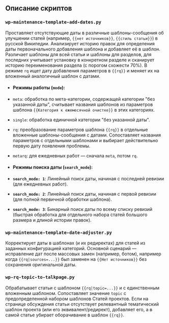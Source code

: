 ## Описание скриптов

### `wp-maintenance-template-add-dates.py`

Проставляет отсутствующие даты в различные шаблоны-сообщения об улучшении статей (например, `{{нет источников}}`, `{{стиль статьи}}`) в русской Википедии. Анализирует историю правок для определения даты первоначального добавления шаблона и добавляет её в шаблон.  Различает шаблоны для всей статьи и шаблоны для разделов, для последних учитывает установку в конкретном разделе и сканирует историю переименования раздела (с порогом схожести 70%). В режиме `rq` ищет дату добавления параметров в `{{rq}}` и меняет их на вложенный аналогичный шаблон с датами.
*   #### Режимы работы (`mode`):
*   `meta`: обработка по мета-категории, содержащей категории "без указанной даты", считывает названия шаблонов из параметров шаблона `{{Категория к ежемесячной очистке}}` в этих категориях.
*   `single`: обработка единичной категории "без указанной даты".
*   `rq`: преобразование параметров шаблона `{{rq}}` в отдельные вложенные шаблоны-сообщения с датами. Сопоставляет названия параметров с отдельными шаблонами и выбирает действительно первую дату появления проблемы.
*   `metarq`: для ежедневных работ — сначала `meta`, потом `rq`.

*   #### Режимы поиска даты (`search_mode`):
*   **`search_mode: 1`**: Линейный поиск даты, начиная с последней ревизии (для ежедневных работ).
*   **`search_mode: 2`**: Линейный поиск даты, начиная с первой ревизии (для полной первичной обработки шаблона).
*   **`search_mode: 3`**: Бинарный поиск даты по всему списку ревизий (быстрая обработка для отдельного набора статей большого размера и длиной истории правок).

### `wp-maintenance-template-date-adjuster.py`

Корректирует даты в шаблонах (и их редиректах) для статей из заданных конфигурацией категорий. Основной сценарий — исправление дат после массовых замен (например, ботом), например когда `{{rq|sources=...}}` был заменен на `{{Нет источников}}` без сохранения оригинальной даты.

### `wp-rq-topic-to-talkpage.py`

Обрабатывает статьи с шаблоном `{{rq|topic=...}}` и с единственным вложенным шаблоном. Сопоставляет значение `topic` с предопределенной набором шаблонов Статей проектов. Если на странице обсуждения статьи отсутствует релевантный тематический шаблон проекта (или его эквивалент/редирект), добавляет его, а в самой статье убирает оборачивание в шаблон `{{rq}}`.
